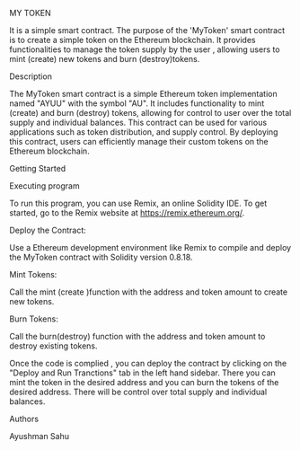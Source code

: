 MY TOKEN

It is a simple smart contract. The purpose of the 'MyToken' smart contract is to create a simple token on the Ethereum blockchain. It provides functionalities to manage the token supply by the user , allowing users to mint (create) new tokens and burn (destroy)tokens.


Description

The MyToken smart contract is a simple Ethereum token implementation named "AYUU" with the symbol "AU". It includes functionality to mint (create) and burn (destroy) tokens, allowing for control to user over the total supply and individual balances. This contract can be used for various applications such as token distribution, and supply control. By deploying this contract, users can efficiently manage their custom tokens on the Ethereum blockchain.


Getting Started 

Executing program

To run this program, you can use Remix, an online Solidity IDE. To get started, go to the Remix website at https://remix.ethereum.org/.

Deploy the Contract:

Use a Ethereum development environment like Remix to compile and deploy the MyToken contract with Solidity version 0.8.18.


Mint Tokens:

Call the mint (create )function with the address and token amount to create new tokens.


Burn Tokens:

Call the burn(destroy) function with the address and token amount to destroy existing tokens.


Once the code is complied , you can deploy the contract by clicking on the "Deploy and Run Tranctions" tab in the left hand sidebar. There you can mint the token in  the desired address and you can burn the tokens of the desired address. There will be control over total supply and individual balances.


Authors 

Ayushman Sahu


